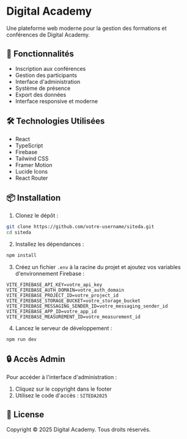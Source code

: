 # Digital Academy

Une plateforme web moderne pour la gestion des formations et conférences de Digital Academy.

## 🚀 Fonctionnalités

- Inscription aux conférences
- Gestion des participants
- Interface d'administration
- Système de présence
- Export des données
- Interface responsive et moderne

## 🛠️ Technologies Utilisées

- React
- TypeScript
- Firebase
- Tailwind CSS
- Framer Motion
- Lucide Icons
- React Router

## 📦 Installation

1. Clonez le dépôt :
```bash
git clone https://github.com/votre-username/siteda.git
cd siteda
```

2. Installez les dépendances :
```bash
npm install
```

3. Créez un fichier `.env` à la racine du projet et ajoutez vos variables d'environnement Firebase :
```env
VITE_FIREBASE_API_KEY=votre_api_key
VITE_FIREBASE_AUTH_DOMAIN=votre_auth_domain
VITE_FIREBASE_PROJECT_ID=votre_project_id
VITE_FIREBASE_STORAGE_BUCKET=votre_storage_bucket
VITE_FIREBASE_MESSAGING_SENDER_ID=votre_messaging_sender_id
VITE_FIREBASE_APP_ID=votre_app_id
VITE_FIREBASE_MEASUREMENT_ID=votre_measurement_id
```

4. Lancez le serveur de développement :
```bash
npm run dev
```

## 🔒 Accès Admin

Pour accéder à l'interface d'administration :
1. Cliquez sur le copyright dans le footer
2. Utilisez le code d'accès : `SITEDA2025`

## 📝 License

Copyright © 2025 Digital Academy. Tous droits réservés. 